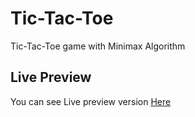 # Tic-Tac-Toe
Tic-Tac-Toe game with Minimax Algorithm

## Live Preview
You can see Live preview version [Here](https://showwaiyan.github.io/Tic-Tac-Toe/)
